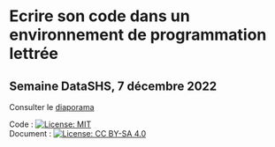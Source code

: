 

# Ecrire son code dans un environnement de programmation lettrée
## Semaine DataSHS, 7 décembre 2022


Consulter le [diaporama](https://huguespecout.github.io/DataSHS_2022/)   

Code : [![License: MIT](https://img.shields.io/badge/License-MIT-yellow.svg)](https://opensource.org/licenses/MIT)     
Document : [![License: CC BY-SA 4.0](https://img.shields.io/badge/License-CC_BY--SA_4.0-lightgrey.svg)](https://creativecommons.org/licenses/by-sa/4.0/)




